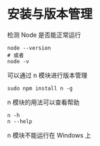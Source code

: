 # 安装与版本管理

检测 Node 是否能正常运行

    node --version
    # 或者
    node -v
    
可以通过 n 模块进行版本管理

    sudo npm install n -g

n 模块的用法可以查看帮助

    n -h
    n --help
    
n 模块不能运行在 Windows 上